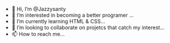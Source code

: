 - 👋 Hi, I’m @Jazzysanty
- 👀 I’m interested in becoming a better programer ...
- 🌱 I’m currently learning HTML & CSS...
- 💞️ I’m looking to collaborate on projetcs that catch my interest...
- 📫 How to reach me...

<!---
Jazzysanty/Jazzysanty is a ✨ special ✨ repository because its `README.md` (this file) appears on your GitHub profile.
You can click the Preview link to take a look at your changes.
--->
